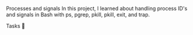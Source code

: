 Processes and signals
In this project, I learned about handling process ID's and signals in Bash with ps, pgrep, pkill, pkill, exit, and trap.

Tasks 📃
